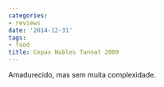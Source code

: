 ```yaml
---
categories:
- reviews
date: '2014-12-31'
tags:
- food
title: Cepas Nobles Tannat 2009
---
```


Amadurecido, mas sem muita complexidade.